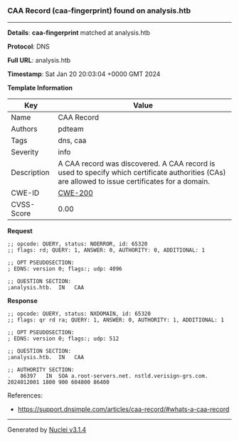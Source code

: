 ### CAA Record (caa-fingerprint) found on analysis.htb

----
**Details**: **caa-fingerprint** matched at analysis.htb

**Protocol**: DNS

**Full URL**: analysis.htb

**Timestamp**: Sat Jan 20 20:03:04 +0000 GMT 2024

**Template Information**

| Key | Value |
| --- | --- |
| Name | CAA Record |
| Authors | pdteam |
| Tags | dns, caa |
| Severity | info |
| Description | A CAA record was discovered. A CAA record is used to specify which certificate authorities (CAs) are allowed to issue certificates for a domain. |
| CWE-ID | [CWE-200](https://cwe.mitre.org/data/definitions/200.html) |
| CVSS-Score | 0.00 |

**Request**
```http
;; opcode: QUERY, status: NOERROR, id: 65320
;; flags: rd; QUERY: 1, ANSWER: 0, AUTHORITY: 0, ADDITIONAL: 1

;; OPT PSEUDOSECTION:
; EDNS: version 0; flags:; udp: 4096

;; QUESTION SECTION:
;analysis.htb.	IN	 CAA

```

**Response**
```http
;; opcode: QUERY, status: NXDOMAIN, id: 65320
;; flags: qr rd ra; QUERY: 1, ANSWER: 0, AUTHORITY: 1, ADDITIONAL: 1

;; OPT PSEUDOSECTION:
; EDNS: version 0; flags:; udp: 512

;; QUESTION SECTION:
;analysis.htb.	IN	 CAA

;; AUTHORITY SECTION:
.	86397	IN	SOA	a.root-servers.net. nstld.verisign-grs.com. 2024012001 1800 900 604800 86400

```

References: 
- https://support.dnsimple.com/articles/caa-record/#whats-a-caa-record

----

Generated by [Nuclei v3.1.4](https://github.com/projectdiscovery/nuclei)